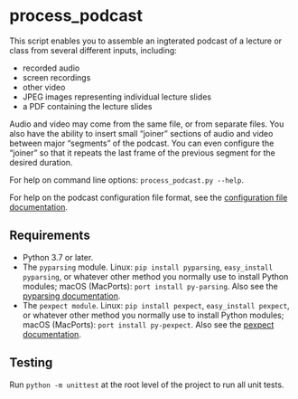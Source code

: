 # process_podcast

This script enables you to assemble an ingterated podcast of a lecture or class from several different inputs, including:

* recorded audio
* screen recordings
* other video
* JPEG images representing individual lecture slides
* a PDF containing the lecture slides

Audio and video may come from the same file, or from separate files. You also have the ability to insert small “joiner” sections of audio and video between major “segments” of the podcast. You can even configure the “joiner” so that it repeats the last frame of the previous segment for the desired duration.

For help on command line options: `process_podcast.py --help`.

For help on the podcast configuration file format, see the [configuration file documentation][].

## Requirements

* Python 3.7 or later.
* The `pyparsing` module. Linux: `pip install pyparsing`, `easy_install pyparsing`,  or whatever other method you normally use to install Python modules; macOS (MacPorts): `port install py-parsing`. Also see the [pyparsing documentation][].
* The `pexpect module`.  Linux: `pip install pexpect`, `easy_install pexpect`,  or whatever other method you normally use to install Python modules; macOS (MacPorts): `port install py-pexpect`. Also see the [pexpect documentation][].

[pyparsing documentation]: http://pyparsing.wikispaces.com/ "pyparsing documentation"
[pexpect documentation]: https://pexpect.readthedocs.io/en/stable/ "pexpect documentation"
[configuration file documentation]: config_help.md "configuration file documentation"

## Testing

Run `python -m unittest` at the root level of the project to run all unit tests.
